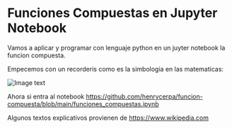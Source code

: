 # Funciones Compuestas en Jupyter Notebook

Vamos a aplicar y programar con lenguaje python en un juyter notebook la funcion compuesta. 

Empecemos con un recorderis como es la simbologia en las matematicas:

![Image text](https://github.com/henrycerpa/funciones-matematica-notebook/blob/main/simbolos_matematicos.jpg)

Ahora si entra al notebook https://github.com/henrycerpa/funcion-compuesta/blob/main/funciones_compuestas.ipynb

Algunos textos explicativos provienen de https://www.wikipedia.com
